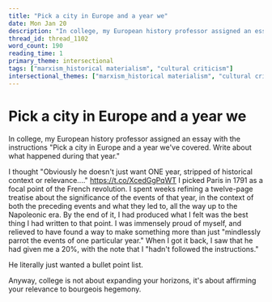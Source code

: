 ```yaml
---
title: "Pick a city in Europe and a year we"
date: Mon Jan 20
description: "In college, my European history professor assigned an essay with the instructions 'Pick a city in Europe and a year we've covered."
thread_id: thread_1102
word_count: 190
reading_time: 1
primary_theme: intersectional
tags: ["marxism_historical materialism", "cultural criticism"]
intersectional_themes: ["marxism_historical materialism", "cultural criticism"]
---
```


# Pick a city in Europe and a year we

In college, my European history professor assigned an essay with the instructions "Pick a city in Europe and a year we've covered. Write about what happened during that year."

I thought "Obviously he doesn't just want ONE year, stripped of historical context or relevance...." https://t.co/XcedGgPqWT I picked Paris in 1791 as a focal point of the French revolution. I spent weeks refining a twelve-page treatise about the significance of the events of that year, in the context of both the preceding events and what they led to, all the way up to the Napoleonic era. By the end of it, I had produced what I felt was the best thing I had written to that point. I was immensely proud of myself, and relieved to have found a way to make something more than just "mindlessly parrot the events of one particular year." When I got it back, I saw that he had given me a 20%, with the note that I "hadn't followed the instructions."

He literally just wanted a bullet point list.

Anyway, college is not about expanding your horizons, it's about affirming your relevance to bourgeois hegemony.